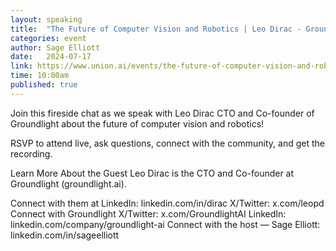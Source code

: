 ```yaml
---
layout: speaking
title:  "The Future of Computer Vision and Robotics | Leo Dirac - Groundlight.ai - Fireside chat"
categories: event
author: Sage Elliott
date:   2024-07-17
link: https://www.union.ai/events/the-future-of-computer-vision-and-robotics-leo-dirac---groundlight-ai
time: 10:00am
published: true
---
```

Join this fireside chat as we speak with Leo Dirac CTO and Co-founder of Groundlight about the future of computer vision and robotics!

RSVP to attend live, ask questions, connect with the community, and get the recording.

Learn More About the Guest
Leo Dirac is the CTO and Co-founder at Groundlight (groundlight.ai).

Connect with ​​them at
LinkedIn: linkedin.com/in/dirac
X/Twitter: x.com/leopd
Connect with Groundlight
X/Twitter: x.com/GroundlightAI
LinkedIn: linkedin.com/company/groundlight-ai
Connect with the host — Sage Elliott: linkedin.com/in/sageelliott
